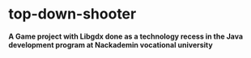 # top-down-shooter

**A Game project with Libgdx done as a technology recess in the Java development program at Nackademin vocational university**
